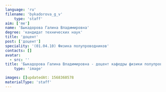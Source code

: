 ```yaml
---
language: 'ru'
filename: 'bykadorova_g_v'
    type: 'staff'
aim: ['me']
name: 'Быкадорова Галина Владимировна'
degree: 'кандидат технических наук'
title: 'доцент'
post: ['доцент']
speciality: '(01.04.10) Физика полупроводников'
contacts: []
avatar:
  - src: ''
title: 'Быкадорова Галина Владимировна - доцент кафедры физики полупроводников и микроэлектроники'
    type: 'image'

images: []updatedAt: 1568360578
materialType: 'staff'
---
```


